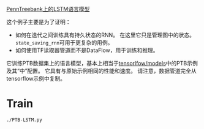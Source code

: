 ﻿[PennTreebank上的LSTM语言模型](https://github.com/tensorpack/tensorpack/tree/master/examples/PennTreebank)

这个例子主要是为了证明：

- 如何在迭代之间训练具有持久状态的RNN。 在这里它只是管理图中的状态。 `state_saving_rnn`可用于更复杂的用例。
- 如何使用TF读取器管道而不是DataFlow，用于训练和推理。

它训练PTB数据集上的语言模型，基本上相当于[tensorlfow/models](https://github.com/tensorflow/models/tree/master/tutorials/rnn/ptb)中的PTB示例及其“中”配置。 它具有与原始示例相同的性能和速度。 请注意，数据管道完全从tensorflow示例中复制。

# Train

```
./PTB-LSTM.py
```
